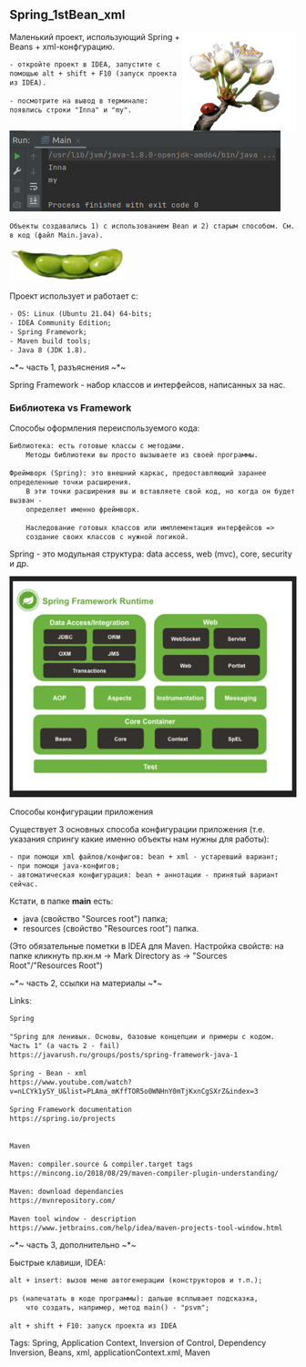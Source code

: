 ## Spring_1stBean_xml
<html><img src = "./docs/spring_0.png" width = "200px" align = "right"></html>

Маленький проект, использующий Spring + Beans + xml-конфгурацию.

	- откройте проект в IDEA, запустите с помощью alt + shift + F10 (запуск проекта из IDEA).

	- посмотрите на вывод в терминале: появлись строки "Inna" и "my".

<html><img src = "./docs/result_0.png"></html>

	Объекты создавались 1) с использованием Bean и 2) старым способом. См. в код (файл Main.java).

<html><img src = "./docs/beans_0.png" width = "200px"></html>

Проект использует и работает с:

	- OS: Linux (Ubuntu 21.04) 64-bits;
	- IDEA Community Edition;
	- Spring Framework;
	- Maven build tools;
	- Java 8 (JDK 1.8).

~*~ часть 1, разъяснения ~*~

Spring Framework - набор классов и интерфейсов, написанных за нас.

### Библиотека vs Framework
Cпособы оформления переиспользуемого кода:

	Библиотека: есть готовые классы с методами.
		Методы библиотеки вы просто вызываете из своей программы.

	Фреймворк (Spring): это внешний каркас, предоставляющий заранее определенные точки расширения.
		В эти точки расширения вы и вставляете свой код, но когда он будет вызван -
		определяет именно фреймворк.
		
		Наследование готовых классов или имплементация интерфейсов =>
		создание своих классов с нужной логикой.


Spring - это модульная структура: data access, web (mvc), core, security и др.

<html><img src = "./docs/Spring_framework_structure.png"></html>

Способы конфигурации приложения

Существует 3 основных способа конфигурации приложения (т.е. указания спрингу какие именно объекты нам нужны для работы):

    - при помощи xml файлов/конфигов: bean + xml - устаревший вариант;
    - при помощи java-конфигов;
    - автоматическая конфигурация: bean + аннотации - принятый вариант сейчас.

Кстати, в папке **main** есть:
- java (свойство "Sources root") папка;
- resources (свойство "Resources root") папка.

(Это обязательные пометки в IDEA для Maven. Настройка свойств: на папке кликнуть пр.кн.м -> Mark Directory as -> "Sources Root"/"Resources Root")


~*~ часть 2, ссылки на материалы ~*~

Links:

	Spring

	"Spring для ленивых. Основы, базовые концепции и примеры с кодом. Часть 1" (а часть 2 - fail)
	https://javarush.ru/groups/posts/spring-framework-java-1

	Spring - Bean - xml
	https://www.youtube.com/watch?v=nLCYk1ySY_U&list=PLAma_mKffTOR5o0WNHnY0mTjKxnCgSXrZ&index=3

	Spring Framework documentation
	https://spring.io/projects


	Maven

	Maven: compiler.source & compiler.target tags
	https://mincong.io/2018/08/29/maven-compiler-plugin-understanding/

	Maven: download dependancies
	https://mvnrepository.com/

	Maven tool window - description
	https://www.jetbrains.com/help/idea/maven-projects-tool-window.html


~*~ часть 3, дополнительно ~*~

Быстрые клавиши, IDEA:

	alt + insert: вызов меню автогенерации (конструкторов и т.п.);

	ps (напечатать в коде программы): дальше всплывает подсказка,
		что создать, например, метод main() - "psvm";

	alt + shift + F10: запуск проекта из IDEA

Tags: Spring, Application Context, Inversion of Control, Dependency Inversion, Beans, xml, applicationContext.xml, Maven
